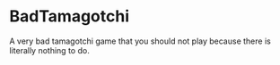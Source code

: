# BadTamagotchi
A very bad tamagotchi game that you should not play because there is literally nothing to do.
